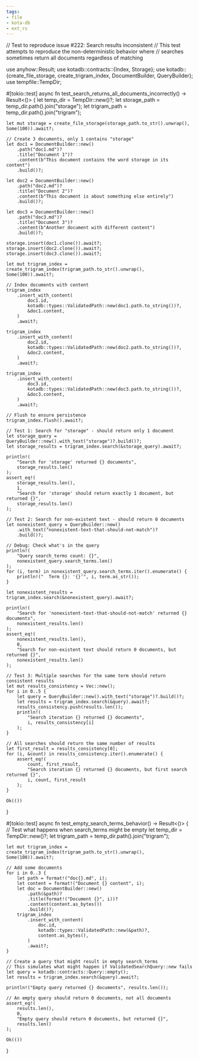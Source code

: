 ```yaml
---
tags:
- file
- kota-db
- ext_rs
---
```

// Test to reproduce issue #222: Search results inconsistent
// This test attempts to reproduce the non-deterministic behavior where
// searches sometimes return all documents regardless of matching

use anyhow::Result;
use kotadb::contracts::{Index, Storage};
use kotadb::{create_file_storage, create_trigram_index, DocumentBuilder, QueryBuilder};
use tempfile::TempDir;

#[tokio::test]
async fn test_search_returns_all_documents_incorrectly() -> Result<()> {
    let temp_dir = TempDir::new()?;
    let storage_path = temp_dir.path().join("storage");
    let trigram_path = temp_dir.path().join("trigram");

    let mut storage = create_file_storage(storage_path.to_str().unwrap(), Some(100)).await?;

    // Create 3 documents, only 1 contains "storage"
    let doc1 = DocumentBuilder::new()
        .path("doc1.md")?
        .title("Document 1")?
        .content(b"This document contains the word storage in its content")
        .build()?;

    let doc2 = DocumentBuilder::new()
        .path("doc2.md")?
        .title("Document 2")?
        .content(b"This document is about something else entirely")
        .build()?;

    let doc3 = DocumentBuilder::new()
        .path("doc3.md")?
        .title("Document 3")?
        .content(b"Another document with different content")
        .build()?;

    storage.insert(doc1.clone()).await?;
    storage.insert(doc2.clone()).await?;
    storage.insert(doc3.clone()).await?;

    let mut trigram_index = create_trigram_index(trigram_path.to_str().unwrap(), Some(100)).await?;

    // Index documents with content
    trigram_index
        .insert_with_content(
            doc1.id,
            kotadb::types::ValidatedPath::new(doc1.path.to_string())?,
            &doc1.content,
        )
        .await?;

    trigram_index
        .insert_with_content(
            doc2.id,
            kotadb::types::ValidatedPath::new(doc2.path.to_string())?,
            &doc2.content,
        )
        .await?;

    trigram_index
        .insert_with_content(
            doc3.id,
            kotadb::types::ValidatedPath::new(doc3.path.to_string())?,
            &doc3.content,
        )
        .await?;

    // Flush to ensure persistence
    trigram_index.flush().await?;

    // Test 1: Search for "storage" - should return only 1 document
    let storage_query = QueryBuilder::new().with_text("storage")?.build()?;
    let storage_results = trigram_index.search(&storage_query).await?;

    println!(
        "Search for 'storage' returned {} documents",
        storage_results.len()
    );
    assert_eq!(
        storage_results.len(),
        1,
        "Search for 'storage' should return exactly 1 document, but returned {}",
        storage_results.len()
    );

    // Test 2: Search for non-existent text - should return 0 documents
    let nonexistent_query = QueryBuilder::new()
        .with_text("nonexistent-text-that-should-not-match")?
        .build()?;

    // Debug: Check what's in the query
    println!(
        "Query search_terms count: {}",
        nonexistent_query.search_terms.len()
    );
    for (i, term) in nonexistent_query.search_terms.iter().enumerate() {
        println!("  Term {}: '{}'", i, term.as_str());
    }

    let nonexistent_results = trigram_index.search(&nonexistent_query).await?;

    println!(
        "Search for 'nonexistent-text-that-should-not-match' returned {} documents",
        nonexistent_results.len()
    );
    assert_eq!(
        nonexistent_results.len(),
        0,
        "Search for non-existent text should return 0 documents, but returned {}",
        nonexistent_results.len()
    );

    // Test 3: Multiple searches for the same term should return consistent results
    let mut results_consistency = Vec::new();
    for i in 0..5 {
        let query = QueryBuilder::new().with_text("storage")?.build()?;
        let results = trigram_index.search(&query).await?;
        results_consistency.push(results.len());
        println!(
            "Search iteration {} returned {} documents",
            i, results_consistency[i]
        );
    }

    // All searches should return the same number of results
    let first_result = results_consistency[0];
    for (i, &count) in results_consistency.iter().enumerate() {
        assert_eq!(
            count, first_result,
            "Search iteration {} returned {} documents, but first search returned {}",
            i, count, first_result
        );
    }

    Ok(())
}

#[tokio::test]
async fn test_empty_search_terms_behavior() -> Result<()> {
    // Test what happens when search_terms might be empty
    let temp_dir = TempDir::new()?;
    let trigram_path = temp_dir.path().join("trigram");

    let mut trigram_index = create_trigram_index(trigram_path.to_str().unwrap(), Some(100)).await?;

    // Add some documents
    for i in 0..3 {
        let path = format!("doc{}.md", i);
        let content = format!("Document {} content", i);
        let doc = DocumentBuilder::new()
            .path(&path)?
            .title(format!("Document {}", i))?
            .content(content.as_bytes())
            .build()?;
        trigram_index
            .insert_with_content(
                doc.id,
                kotadb::types::ValidatedPath::new(&path)?,
                content.as_bytes(),
            )
            .await?;
    }

    // Create a query that might result in empty search_terms
    // This simulates what might happen if ValidatedSearchQuery::new fails
    let query = kotadb::contracts::Query::empty();
    let results = trigram_index.search(&query).await?;

    println!("Empty query returned {} documents", results.len());

    // An empty query should return 0 documents, not all documents
    assert_eq!(
        results.len(),
        0,
        "Empty query should return 0 documents, but returned {}",
        results.len()
    );

    Ok(())
}
